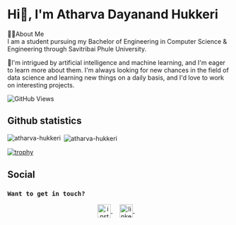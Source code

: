 # Hi👋, I'm Atharva Dayanand Hukkeri <br>

🙋‍♂️About Me<br>
I am a student pursuing my Bachelor of Engineering in Computer Science & Engineering through Savitribai Phule University.

🚀I'm intrigued by artificial intelligence and machine learning, and I'm eager to learn more about them. I'm always looking for new chances in the field of data science and learning new things on a daily basis, and I'd love to work on interesting projects.<br>

![GitHub Views](https://komarev.com/ghpvc/?username=atharva-hukkeri&color=FAC151) <br>

## Github statistics

<p>
  <img align="left" src="https://github-readme-stats.vercel.app/api/top-langs/?username=atharva-hukkeri&layout=compact&hide=php,smarty&bg_color=30,e96443,904e95&title_color=fff&text_color=fff" alt="atharva-hukkeri" />&nbsp;<img align="center" src="https://github-readme-stats.vercel.app/api?username=atharva-hukkeri&show_icons=true&theme=radical&count_private=true&show_icons=true&hide=php&bg_color=30,e96443,904e95&title_color=fff&text_color=fff" alt="atharva-hukkeri" />
</p>

[![trophy](https://github-profile-trophy.vercel.app/?username=atharva-hukkeri)](https://github.com/ryo-ma/github-profile-trophy)

<!--- ![atharva-hukkeri's GitHub stats](https://github-readme-stats.vercel.app/api?username=atharva-hukkeri&show_icons=true&theme=radical) --->
## Social

### `Want to get in touch?`

<p align="center">
  <a href="https://www.instagram.com/invincible_atharva_hukkeri/" target="blank">
    <img align="center" src="https://upload.wikimedia.org/wikipedia/commons/thumb/a/a5/Instagram_icon.png/2048px-Instagram_icon.png" alt="instagram" height="30" width="30" />
  </a>&nbsp;&nbsp;&nbsp;
  <a href="https://www.linkedin.com/in/atharva-hukkeri-727037218/" target="blank">
    <img align="center" src="https://seeklogo.com/images/L/linkedin-icon-logo-05B2880899-seeklogo.com.png" alt="linkedin" height="30" width="30" />
  </a>&nbsp;&nbsp;&nbsp;
</p>

